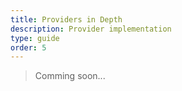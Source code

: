 ```yaml
---
title: Providers in Depth
description: Provider implementation
type: guide
order: 5
---
```



> Comming soon...